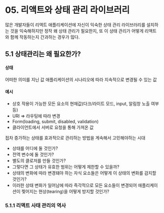 # 05. 리액트와 상태 관리 라이브러리
많은 개발자들이 리액트 애플리케이션에 자신이 익숙한 상태 관리 라이브러리를 설치하는 것을 익숙해하지만 정작 왜 상태 관리가 필요한지, 또 이 상태 관리가 어떻게 리액트와 함께 작동하는지 간과하는 경우가 많다.

## 5.1 상태관리는 왜 필요한가?
#### 상태
어떠한 의미를 지닌 값
애플리케이션의 시나리오에 따라 지속적으로 변경될 수 있는 값
#### 예시
- 상호 작용이 가능한 모든 요소의 현재값(다크/라이트 모드, input, 알림창 노출 여부 등)
- URI => 라우팅에 따라 변경
- Form(loading, submit, disabled, validation)
- 클라이언트에서 서버로 요청을 통해 가져온 값

접차 증가하는 상태를 효과적으로 관리하는 방법을 계속해서 고민해야하는 시대
- 상태를 어디에 둘 것인가?
- 전역 변수에 둘 것인가?
- 별도의 클로저를 만들 것인가?
- 그렇다면 그 상태가 유효한 범위는 어떻게 제한할 수 있을까?
- 상태의 변화에 따라 변경돼야 하는 자식 요소들은 어떻게 이 상태의 변화를 감지할 것인가?
- 이러한 상태 변화가 일어남에 따라 즉각적으로 모든 요소들이 변경되어 애플리케이션이 찢어지는 현상(tearing)을 어떻게 방지할 것인가?

### 5.1.1 리액트 사태 관리의 역사
